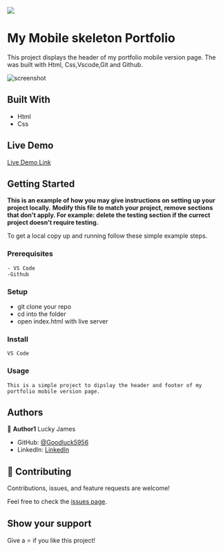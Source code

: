 ![](https://img.shields.io/badge/Microverse-blueviolet)

# My Mobile skeleton Portfolio


This project displays the header of my portfolio mobile version page. The was built with Html, Css,Vscode,Git and Github. 

![screenshot](./images/screenshot.png)


## Built With

- Html
- Css

## Live Demo

[Live Demo Link](https://goodluck5956.github.io/mobile-skeleton/)

## Getting Started

**This is an example of how you may give instructions on setting up your project locally.**
**Modify this file to match your project, remove sections that don't apply. For example: delete the testing section if the currect project doesn't require testing.**


To get a local copy up and running follow these simple example steps.

### Prerequisites
    - VS Code
    -Github

### Setup
   - git clone your repo
   - cd into the folder
   - open index.html with live server

### Install
    VS Code

### Usage
    This is a simple project to dipslay the header and footer of my portfolio mobile version page.


## Authors

👤 **Author1**
Lucky James

- GitHub: [@Goodluck5956](https://github.com/Goodluck5956)
- LinkedIn: [LinkedIn](https://www.linkedin.com/in/lucky-james-osuagwu-a8677b171)


## 🤝 Contributing

Contributions, issues, and feature requests are welcome!

Feel free to check the [issues page](https://github.com/Goodluck5956/mobile-skeleton/issues).

## Show your support

Give a ⭐ if you like this project!
